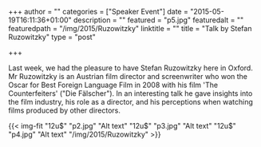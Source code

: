 +++
author = ""
categories = ["Speaker Event"]
date = "2015-05-19T16:11:36+01:00"
description = ""
featured = "p5.jpg"
featuredalt = ""
featuredpath = "/img/2015/Ruzowitzky"
linktitle = ""
title = "Talk by Stefan Ruzowitzky"
type = "post"

+++

Last week, we had the pleasure to have Stefan Ruzowitzky here in Oxford. Mr Ruzowitzky is an Austrian film director and screenwriter who won the Oscar for Best Foreign Language Film in 2008 with his film 'The Counterfeiters' ("Die Fälscher"). In an interesting talk he gave insights into the film industry, his role as a director, and his perceptions when watching films produced by other directors.

{{< img-fit
    "12u$" "p2.jpg" "Alt text"
    "12u$" "p3.jpg" "Alt text"
    "12u$" "p4.jpg" "Alt text"
    "/img/2015/Ruzowitzky" >}}
